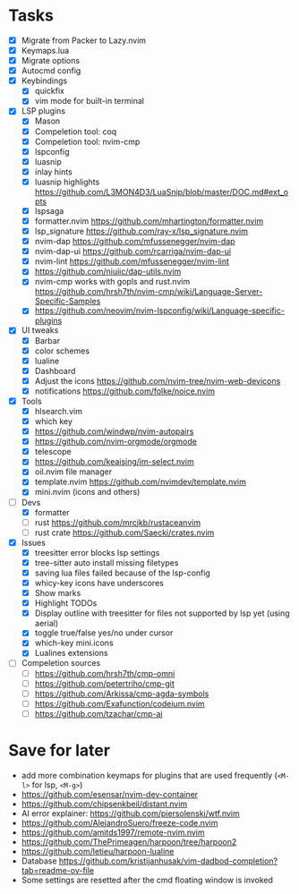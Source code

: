 # Tasks

- [x] Migrate from Packer to Lazy.nvim
- [x] Keymaps.lua
- [x] Migrate options
- [x] Autocmd config
- [x] Keybindings
    * [x] quickfix
    * [x] vim mode for built-in terminal
- [x] LSP plugins
    * [x] Mason
    * [x] Compeletion tool: coq
    * [x] Compeletion tool: nvim-cmp
    * [x] lspconfig
    * [x] luasnip
    * [x] inlay hints
    * [x] luasnip highlights https://github.com/L3MON4D3/LuaSnip/blob/master/DOC.md#ext_opts
    * [x] lspsaga
    * [x] formatter.nvim https://github.com/mhartington/formatter.nvim
    * [x] lsp_signature https://github.com/ray-x/lsp_signature.nvim
    * [x] nvim-dap https://github.com/mfussenegger/nvim-dap
    * [x] nvim-dap-ui https://github.com/rcarriga/nvim-dap-ui
    * [x] nvim-lint https://github.com/mfussenegger/nvim-lint
    * [x] https://github.com/niuiic/dap-utils.nvim
    * [x] nvim-cmp works with gopls and rust.nvim https://github.com/hrsh7th/nvim-cmp/wiki/Language-Server-Specific-Samples
    * [x] https://github.com/neovim/nvim-lspconfig/wiki/Language-specific-plugins
- [x] UI tweaks
    * [x] Barbar
    * [x] color schemes
    * [x] lualine
    * [x] Dashboard
    * [x] Adjust the icons https://github.com/nvim-tree/nvim-web-devicons
    * [x] notifications https://github.com/folke/noice.nvim
- [x] Tools
    * [x] hlsearch.vim
    * [x] which key
    * [x] https://github.com/windwp/nvim-autopairs
    * [x] https://github.com/nvim-orgmode/orgmode
    * [x] telescope
    * [x] https://github.com/keaising/im-select.nvim
    * [x] oil.nvim file manager
    * [x] template.nvim https://github.com/nvimdev/template.nvim
    * [x] mini.nvim (icons and others)
- [ ] Devs
    * [x] formatter
    * [ ] rust https://github.com/mrcjkb/rustaceanvim
    * [ ] rust crate https://github.com/Saecki/crates.nvim
- [x] Issues
    * [x] treesitter error blocks lsp settings
    * [x] tree-sitter auto install missing filetypes
    * [x] saving lua files failed because of the lsp-config
    * [x] whicy-key icons have underscores
    * [x] Show marks
    * [x] Highlight TODOs
    * [x] Display outline with treesitter for files not supported by lsp yet (using aerial)
    * [x] toggle true/false yes/no under cursor
    * [x] which-key mini.icons
    * [x] Lualines extensions
- [ ] Compeletion sources
    * [ ] https://github.com/hrsh7th/cmp-omni
    * [ ] https://github.com/petertriho/cmp-git
    * [ ] https://github.com/Arkissa/cmp-agda-symbols
    * [ ] https://github.com/Exafunction/codeium.nvim
    * [ ] https://github.com/tzachar/cmp-ai

# Save for later
* add more combination keymaps for plugins that are used frequently (`<M-l>` for lsp, `<M-g>`)
* https://github.com/esensar/nvim-dev-container
* https://github.com/chipsenkbeil/distant.nvim
* AI error explainer: https://github.com/piersolenski/wtf.nvim
* https://github.com/AlejandroSuero/freeze-code.nvim
* https://github.com/amitds1997/remote-nvim.nvim
* https://github.com/ThePrimeagen/harpoon/tree/harpoon2
* https://github.com/letieu/harpoon-lualine
* Database https://github.com/kristijanhusak/vim-dadbod-completion?tab=readme-ov-file
* Some settings are resetted after the cmd floating window is invoked
